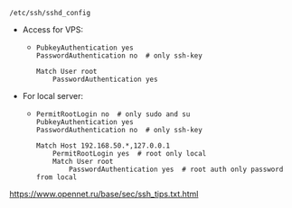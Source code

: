 `/etc/ssh/sshd_config`
     

* Access for VPS:
     * ```
       PubkeyAuthentication yes
       PasswordAuthentication no  # only ssh-key
       
       Match User root
           PasswordAuthentication yes
       ```

* For local server:
    * ```
      PermitRootLogin no  # only sudo and su
      PubkeyAuthentication yes
      PasswordAuthentication no  # only ssh-key

      Match Host 192.168.50.*,127.0.0.1
          PermitRootLogin yes  # root only local
          Match User root
              PasswordAuthentication yes  # root auth only password from local   
      ```

https://www.opennet.ru/base/sec/ssh_tips.txt.html
